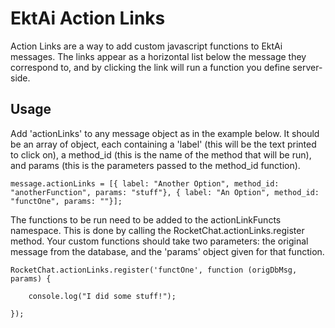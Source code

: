 EktAi  Action Links
============

Action Links are a way to add custom javascript functions to EktAi  messages. The links appear as a horizontal list below the message they correspond to, and by clicking the link will run a function you define server-side. 

Usage
------------

Add 'actionLinks' to any message object as in the example below. It should be an array of object, each containing a 'label' (this will be the text printed to click on), a method_id (this is the name of the method that will be run), and params (this is the parameters passed to the method_id function).

~~~
message.actionLinks = [{ label: "Another Option", method_id: "anotherFunction", params: "stuff"}, { label: "An Option", method_id: "functOne", params: ""}];
~~~





The functions to be run need to be added to the actionLinkFuncts namespace. This is done by calling the RocketChat.actionLinks.register method. Your custom functions should take two parameters: the original message from the database, and the 'params' object given for that function.
~~~
RocketChat.actionLinks.register('functOne', function (origDbMsg, params) {
		
	console.log("I did some stuff!");

});
~~~
